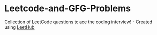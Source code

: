 # Leetcode-and-GFG-Problems
Collection of LeetCode questions to ace the coding interview! - Created using [LeetHub](https://github.com/QasimWani/LeetHub)
